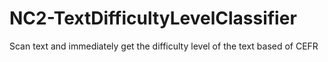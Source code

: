 # NC2-TextDifficultyLevelClassifier
Scan text and immediately get the difficulty level of the text based of CEFR
